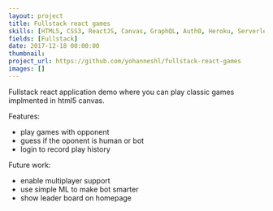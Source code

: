 ```yaml
---
layout: project
title: Fullstack react games
skills: [HTML5, CSS3, ReactJS, Canvas, GraphQL, Auth0, Heroku, Serverless]
fields: [Fullstack]
date: 2017-12-18 00:00:00
thumbnail:
project_url: https://github.com/yohanneshl/fullstack-react-games
images: []
---
```


Fullstack react application demo where you can play classic games implmented in html5 canvas.

Features:
* play games with opponent
* guess if the oponent is human or bot
* login to record play history

Future work:
* enable multiplayer support
* use simple ML to make bot smarter
* show leader board on homepage




